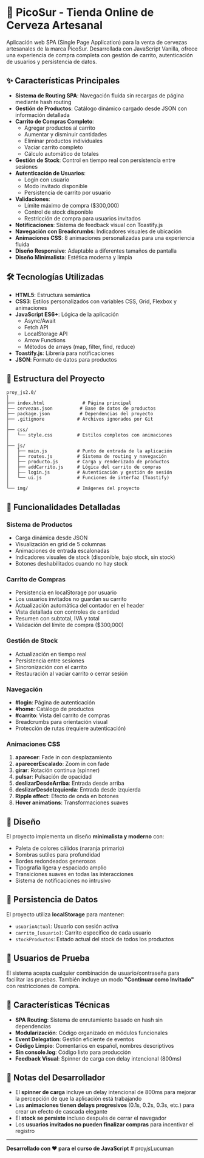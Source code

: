 # 🍺 PicoSur - Tienda Online de Cerveza Artesanal

Aplicación web SPA (Single Page Application) para la venta de cervezas artesanales de la marca PicoSur. Desarrollada con JavaScript Vanilla, ofrece una experiencia de compra completa con gestión de carrito, autenticación de usuarios y persistencia de datos.

## ✨ Características Principales

- **Sistema de Routing SPA**: Navegación fluida sin recargas de página mediante hash routing
- **Gestión de Productos**: Catálogo dinámico cargado desde JSON con información detallada
- **Carrito de Compras Completo**:
  - Agregar productos al carrito
  - Aumentar y disminuir cantidades
  - Eliminar productos individuales
  - Vaciar carrito completo
  - Cálculo automático de totales
- **Gestión de Stock**: Control en tiempo real con persistencia entre sesiones
- **Autenticación de Usuarios**: 
  - Login con usuario
  - Modo invitado disponible
  - Persistencia de carrito por usuario
- **Validaciones**:
  - Límite máximo de compra ($300,000)
  - Control de stock disponible
  - Restricción de compra para usuarios invitados
- **Notificaciones**: Sistema de feedback visual con Toastify.js
- **Navegación con Breadcrumbs**: Indicadores visuales de ubicación
- **Animaciones CSS**: 8 animaciones personalizadas para una experiencia fluida
- **Diseño Responsive**: Adaptable a diferentes tamaños de pantalla
- **Diseño Minimalista**: Estética moderna y limpia

## 🛠️ Tecnologías Utilizadas

- **HTML5**: Estructura semántica
- **CSS3**: Estilos personalizados con variables CSS, Grid, Flexbox y animaciones
- **JavaScript ES6+**: Lógica de la aplicación
  - Async/Await
  - Fetch API
  - LocalStorage API
  - Arrow Functions
  - Métodos de arrays (map, filter, find, reduce)
- **Toastify.js**: Librería para notificaciones
- **JSON**: Formato de datos para productos

## 📁 Estructura del Proyecto

```
proy_js2.0/
│
├── index.html              # Página principal
├── cervezas.json          # Base de datos de productos
├── package.json           # Dependencias del proyecto
├── .gitignore            # Archivos ignorados por Git
│
├── css/
│   └── style.css         # Estilos completos con animaciones
│
├── js/
│   ├── main.js           # Punto de entrada de la aplicación
│   ├── routes.js         # Sistema de routing y navegación
│   ├── producto.js       # Carga y renderizado de productos
│   ├── addCarrito.js     # Lógica del carrito de compras
│   ├── login.js          # Autenticación y gestión de sesión
│   └── ui.js             # Funciones de interfaz (Toastify)
│
└── img/                  # Imágenes del proyecto
```

## 🎯 Funcionalidades Detalladas

### Sistema de Productos
- Carga dinámica desde JSON
- Visualización en grid de 5 columnas
- Animaciones de entrada escalonadas
- Indicadores visuales de stock (disponible, bajo stock, sin stock)
- Botones deshabilitados cuando no hay stock

### Carrito de Compras
- Persistencia en localStorage por usuario
- Los usuarios invitados no guardan su carrito
- Actualización automática del contador en el header
- Vista detallada con controles de cantidad
- Resumen con subtotal, IVA y total
- Validación del límite de compra ($300,000)

### Gestión de Stock
- Actualización en tiempo real
- Persistencia entre sesiones
- Sincronización con el carrito
- Restauración al vaciar carrito o cerrar sesión

### Navegación
- **#login**: Página de autenticación
- **#home**: Catálogo de productos
- **#carrito**: Vista del carrito de compras
- Breadcrumbs para orientación visual
- Protección de rutas (requiere autenticación)

### Animaciones CSS
1. **aparecer**: Fade in con desplazamiento
2. **aparecerEscalado**: Zoom in con fade
3. **girar**: Rotación continua (spinner)
4. **pulsar**: Pulsación de opacidad
5. **deslizarDesdeArriba**: Entrada desde arriba
6. **deslizarDesdeIzquierda**: Entrada desde izquierda
7. **Ripple effect**: Efecto de onda en botones
8. **Hover animations**: Transformaciones suaves

## 🎨 Diseño

El proyecto implementa un diseño **minimalista y moderno** con:
- Paleta de colores cálidos (naranja primario)
- Sombras sutiles para profundidad
- Bordes redondeados generosos
- Tipografía ligera y espaciado amplio
- Transiciones suaves en todas las interacciones
- Sistema de notificaciones no intrusivo

## 💾 Persistencia de Datos

El proyecto utiliza **localStorage** para mantener:
- `usuarioActual`: Usuario con sesión activa
- `carrito_[usuario]`: Carrito específico de cada usuario
- `stockProductos`: Estado actual del stock de todos los productos

## 👤 Usuarios de Prueba

El sistema acepta cualquier combinación de usuario/contraseña para facilitar las pruebas. También incluye un modo **"Continuar como Invitado"** con restricciones de compra.

## 🚀 Características Técnicas

- **SPA Routing**: Sistema de enrutamiento basado en hash sin dependencias
- **Modularización**: Código organizado en módulos funcionales
- **Event Delegation**: Gestión eficiente de eventos
- **Código Limpio**: Comentarios en español, nombres descriptivos
- **Sin console.log**: Código listo para producción
- **Feedback Visual**: Spinner de carga con delay intencional (800ms)

## 📝 Notas del Desarrollador

- El **spinner de carga** incluye un delay intencional de 800ms para mejorar la percepción de que la aplicación está trabajando
- Las **animaciones tienen delays progresivos** (0.1s, 0.2s, 0.3s, etc.) para crear un efecto de cascada elegante
- El **stock se persiste** incluso después de cerrar el navegador
- Los **usuarios invitados no pueden finalizar compras** para incentivar el registro

---

**Desarrollado con ❤️ para el curso de JavaScript**
#   p r o y _ j s _ L u c u m a n  
 